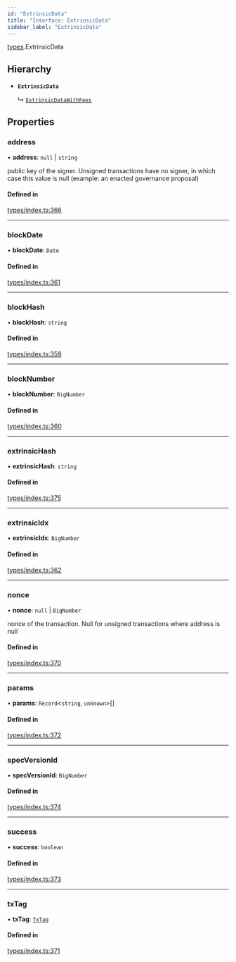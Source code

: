 ```yaml
---
id: "ExtrinsicData"
title: "Interface: ExtrinsicData"
sidebar_label: "ExtrinsicData"
---
```


[types](../../../modules/Types/Types.md).ExtrinsicData

## Hierarchy

- **`ExtrinsicData`**

  ↳ [`ExtrinsicDataWithFees`](../ExtrinsicDataWithFees/ExtrinsicDataWithFees.md)

## Properties

### address

• **address**: ``null`` \| `string`

public key of the signer. Unsigned transactions have no signer, in which case this value is null (example: an enacted governance proposal)

#### Defined in

[types/index.ts:366](https://github.com/PolymeshAssociation/polymesh-sdk/blob/372a67e5d/src/types/index.ts#L366)

___

### blockDate

• **blockDate**: `Date`

#### Defined in

[types/index.ts:361](https://github.com/PolymeshAssociation/polymesh-sdk/blob/372a67e5d/src/types/index.ts#L361)

___

### blockHash

• **blockHash**: `string`

#### Defined in

[types/index.ts:359](https://github.com/PolymeshAssociation/polymesh-sdk/blob/372a67e5d/src/types/index.ts#L359)

___

### blockNumber

• **blockNumber**: `BigNumber`

#### Defined in

[types/index.ts:360](https://github.com/PolymeshAssociation/polymesh-sdk/blob/372a67e5d/src/types/index.ts#L360)

___

### extrinsicHash

• **extrinsicHash**: `string`

#### Defined in

[types/index.ts:375](https://github.com/PolymeshAssociation/polymesh-sdk/blob/372a67e5d/src/types/index.ts#L375)

___

### extrinsicIdx

• **extrinsicIdx**: `BigNumber`

#### Defined in

[types/index.ts:362](https://github.com/PolymeshAssociation/polymesh-sdk/blob/372a67e5d/src/types/index.ts#L362)

___

### nonce

• **nonce**: ``null`` \| `BigNumber`

nonce of the transaction. Null for unsigned transactions where address is null

#### Defined in

[types/index.ts:370](https://github.com/PolymeshAssociation/polymesh-sdk/blob/372a67e5d/src/types/index.ts#L370)

___

### params

• **params**: `Record`<`string`, `unknown`\>[]

#### Defined in

[types/index.ts:372](https://github.com/PolymeshAssociation/polymesh-sdk/blob/372a67e5d/src/types/index.ts#L372)

___

### specVersionId

• **specVersionId**: `BigNumber`

#### Defined in

[types/index.ts:374](https://github.com/PolymeshAssociation/polymesh-sdk/blob/372a67e5d/src/types/index.ts#L374)

___

### success

• **success**: `boolean`

#### Defined in

[types/index.ts:373](https://github.com/PolymeshAssociation/polymesh-sdk/blob/372a67e5d/src/types/index.ts#L373)

___

### txTag

• **txTag**: [`TxTag`](../../../modules/Generated/Types/Types.md#txtag)

#### Defined in

[types/index.ts:371](https://github.com/PolymeshAssociation/polymesh-sdk/blob/372a67e5d/src/types/index.ts#L371)

